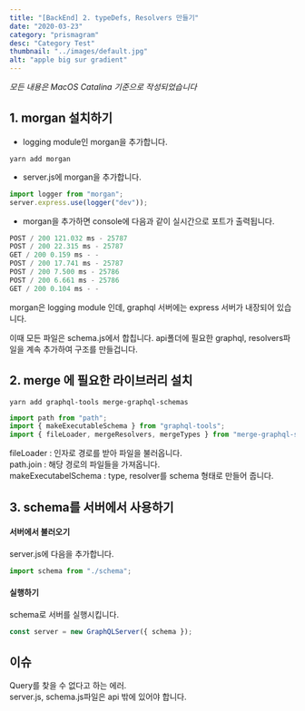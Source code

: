 ```yaml
---
title: "[BackEnd] 2. typeDefs, Resolvers 만들기"
date: "2020-03-23"
category: "prismagram"
desc: "Category Test"
thumbnail: "../images/default.jpg"
alt: "apple big sur gradient"
---
```


_모든 내용은 MacOS Catalina 기준으로 작성되었습니다_

## 1. morgan 설치하기

- logging module인 morgan을 추가합니다.

```
yarn add morgan
```

- server.js에 morgan을 추가합니다.

```javascript
import logger from "morgan";
server.express.use(logger("dev"));
```

- morgan을 추가하면 console에 다음과 같이 실시간으로 포트가 출력됩니다.

```c
POST / 200 121.032 ms - 25787
POST / 200 22.315 ms - 25787
GET / 200 0.159 ms - -
POST / 200 17.741 ms - 25787
POST / 200 7.500 ms - 25786
POST / 200 6.661 ms - 25786
GET / 200 0.104 ms - -
```

morgan은 logging module 인데, graphql 서버에는 express 서버가 내장되어 있습니다.

이때 모든 파일은 schema.js에서 합칩니다. api폴더에 필요한 graphql, resolvers파일을 계속 추가하여 구조를 만들겁니다.

## 2. merge 에 필요한 라이브러리 설치

```
yarn add graphql-tools merge-graphql-schemas
```

```js
import path from "path";
import { makeExecutableSchema } from "graphql-tools";
import { fileLoader, mergeResolvers, mergeTypes } from "merge-graphql-schemas";
```

fileLoader : 인자로 경로를 받아 파일을 불러옵니다.  
path.join : 해당 경로의 파일들을 가져옵니다.  
makeExecutabelSchema : type, resolver를 schema 형태로 만들어 줍니다.

## 3. schema를 서버에서 사용하기

#### 서버에서 불러오기

server.js에 다음을 추가합니다.

```js
import schema from "./schema";
```

#### 실행하기

schema로 서버를 실행시킵니다.

```js
const server = new GraphQLServer({ schema });
```

## 이슈

Query를 찾을 수 없다고 하는 에러.  
server.js, schema.js파일은 api 밖에 있어야 합니다.
